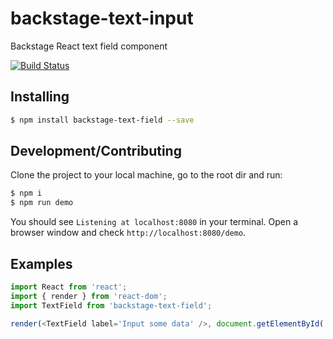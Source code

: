 # backstage-text-input

Backstage React text field component

[![Build Status](https://travis-ci.org/backstage-ui/backstage-text-field.png?branch=master)](https://travis-ci.org/backstage-ui/backstage-text-field)

## Installing

```bash
$ npm install backstage-text-field --save
```

## Development/Contributing

Clone the project to your local machine, go to the root dir and run:

```bash
$ npm i
$ npm run demo
```

You should see `Listening at localhost:8080` in your terminal. Open a browser
window and check `http://localhost:8080/demo`.

## Examples

```js
import React from 'react';
import { render } from 'react-dom';
import TextField from 'backstage-text-field';

render(<TextField label='Input some data' />, document.getElementById('container'));
```
